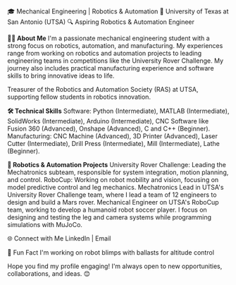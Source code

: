 🎓 Mechanical Engineering | Robotics & Automation
🚀 University of Texas at San Antonio (UTSA)
🔍 Aspiring Robotics & Automation Engineer

**👨‍🔧 About Me**
I'm a passionate mechanical engineering student with a strong focus on robotics, automation, and manufacturing. My experiences range from working on robotics and automation projects to leading engineering teams in competitions like the University Rover Challenge. My journey also includes practical manufacturing experience and software skills to bring innovative ideas to life.

Treasurer of the Robotics and Automation Society (RAS) at UTSA, supporting fellow students in robotics innovation.

**🛠️ Technical Skills**
Software: Python (Intermediate), MATLAB (Intermediate), SolidWorks (Intermediate), Arduino (Intermediate), CNC Software like Fusion 360 (Advanced), Onshape (Advanced), C and C++ (Beginner).
Manufacturing: CNC Machine (Advanced), 3D Printer (Advanced), Laser Cutter (Intermediate), Drill Press (Intermediate), Mill (Intermediate), Lathe (Beginner).

**🤖 Robotics & Automation Projects**
University Rover Challenge: Leading the Mechatronics subteam, responsible for system integration, motion planning, and control.
RoboCup: Working on robot mobility and vision, focusing on model predictive control and leg mechanics.
Mechatronics Lead in UTSA's University Rover Challenge team, where I lead a team of 12 engineers to design and build a Mars rover.
Mechanical Engineer on UTSA's RoboCup team, working to develop a humanoid robot soccer player. I focus on designing and testing the leg and camera systems while programming simulations with MuJoCo.

🌐 Connect with Me
LinkedIn | Email

🎉 Fun Fact
I'm working on robot blimps with ballasts for altitude control

Hope you find my profile engaging! I'm always open to new opportunities, collaborations, and ideas. 😊

